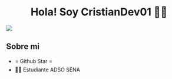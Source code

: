 

<div align="center">
<h1 align="center">Hola! Soy CristianDev01</a> 👋🏼</h1>
</div>
<img src="https://i.ibb.co/3fK6x7z/banner-git.png">

## Sobre mi

- ⭐ Github Star ⭐ 
- 🧑‍🚀 Estudiante ADSO SENA

<!--
**CristianDev01/CristianDev01** is a ✨ _special_ ✨ repository because its `README.md` (this file) appears on your GitHub profile.

Here are some ideas to get you started:

- 🔭 I’m currently working on ...
- 🌱 I’m currently learning ...
- 👯 I’m looking to collaborate on ...
- 🤔 I’m looking for help with ...
- 💬 Ask me about ...
- 📫 How to reach me: ...
- 😄 Pronouns: ...
- ⚡ Fun fact: ...
-->
